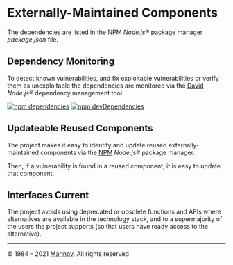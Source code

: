 # Externally-Maintained Components

The dependencies are listed in the [NPM](https://www.npmjs.com/ "NPM") *Node.js®* package manager *package.json* file.

## Dependency Monitoring

To detect known vulnerabilities, and fix exploitable vulnerabilities or verify them as unexploitable the dependencies are monitored via the [David](https://david-dm.org/ "David") *Node.js®* dependency management tool:

[![npm dependencies](https://status.david-dm.org/gh/Yrkki/cv-generator-fe.svg)](https://david-dm.org/Yrkki/cv-generator-fe "npm dependencies")
[![npm devDependencies](https://status.david-dm.org/gh/Yrkki/cv-generator-fe.svg?type=dev)](https://david-dm.org/Yrkki/cv-generator-fe?type=dev "npm devDependencies")

## Updateable Reused Components

The project makes it easy to identify and update reused externally-maintained components via the [NPM](https://www.npmjs.com/ "NPM") *Node.js®* package manager.

Then, if a vulnerability is found in a reused component, it is easy to update that component.

## Interfaces Current

The project avoids using deprecated or obsolete functions and APIs where alternatives are available in the technology stack, and to a supermajority of the users the project supports (so that users have ready access to the alternative).

---

© 1984 – 2021 [Marinov](http://marinov.ml "Marinov"). All rights reserved
